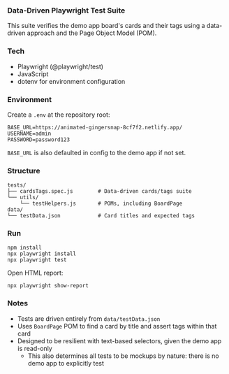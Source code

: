 ### Data-Driven Playwright Test Suite

This suite verifies the demo app board's cards and their tags using a data-driven approach and the Page Object Model (POM).

### Tech
- Playwright (@playwright/test)
- JavaScript
- dotenv for environment configuration

### Environment
Create a `.env` at the repository root:

```
BASE_URL=https://animated-gingersnap-8cf7f2.netlify.app/
USERNAME=admin
PASSWORD=password123
```

`BASE_URL` is also defaulted in config to the demo app if not set.

### Structure

```
tests/
├── cardsTags.spec.js        # Data-driven cards/tags suite
└── utils/
    └── testHelpers.js       # POMs, including BoardPage
data/
└── testData.json            # Card titles and expected tags
```

### Run

```
npm install
npx playwright install
npx playwright test
```

Open HTML report:

```
npx playwright show-report
```

### Notes
- Tests are driven entirely from `data/testData.json`
- Uses `BoardPage` POM to find a card by title and assert tags within that card
- Designed to be resilient with text-based selectors, given the demo app is read-only
   - This also determines all tests to be mockups by nature: there is no demo app to explicitly test